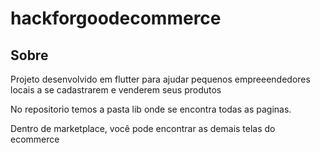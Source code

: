 # hackforgoodecommerce

## Sobre

Projeto desenvolvido em flutter para ajudar pequenos empreeendedores locais a se cadastrarem e venderem seus produtos

No repositorio temos a pasta lib onde se encontra todas as paginas.

Dentro de marketplace, você pode encontrar as demais telas do ecommerce

